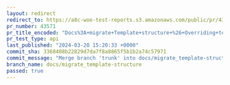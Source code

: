 ```yaml
---
layout: redirect
redirect_to: https://a8c-woo-test-reports.s3.amazonaws.com/public/pr/43571/api/index.html
pr_number: 43571
pr_title_encoded: "Docs%3A+migrate+Template+structure+%26+Overriding+templates+via+a+theme"
pr_test_type: api
last_published: "2024-03-20 15:20:33 +0000"
commit_sha: 3368408b22829d7da7f8a8865f5b1b2a74c57971
commit_message: "Merge branch 'trunk' into docs/migrate_template-structure"
branch_name: docs/migrate_template-structure
passed: true
---
```

